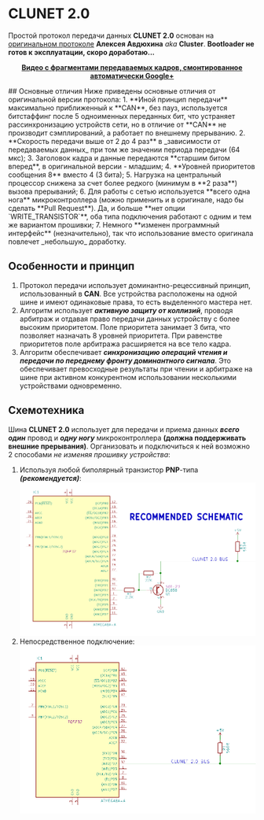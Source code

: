 # CLUNET 2.0
Простой протокол передачи данных **CLUNET 2.0** основан на [оригинальном протоколе](https://github.com/ClusterM/clunet) **Алексея Авдюхина** _aka_ **Cluster**.
**Bootloader не готов к эксплуатации, скоро доработаю...**
<p align="center"><b><a href="https://youtu.be/qK1FTQHJVV8">Видео с фрагментами передаваемых кадров, смонтированное автоматически Google+</a></b></p>
## Основные отличия
Ниже приведены основные отличия от оригинальной версии протокола:
 1. **Иной принцип передачи** максимально приближенный к **CAN**, без пауз, используется битстаффинг после 5 одноименных переданных бит, что устраняет рассинхронизацию устройств сети, но в отличие от **CAN** не производит сэмплирований, а работает по внешнему прерыванию.
 2. **Скорость передачи выше от 2 до 4 раз** в _зависимости от передаваемых данных_ при том же значении периода передачи (64 мкс);
 3. Заголовок кадра и данные передаются **старшим битом вперед**, в оригинальной версии - младшим;
 4. **Уровней приоритетов сообщения 8** вместо 4 (3 бита);
 5. Нагрузка на центральный процессор снижена за счет более редкого (минимум в **2 раза**) вызова прерываний;
 6. Для работы с сетью используется **всего одна нога** микроконтроллера (можно применить и в оригинале, надо бы сделать **Pull Request**). Да, и больше **нет опции `WRITE_TRANSISTOR`**, оба типа подключения работают с одним и тем же вариантом прошивки;
 7. Немного **изменен программный интерфейс** (незначительно), так что использование вместо оригинала повлечет _небольшую_ доработку.

## Особенности и принцип
 1. Протокол передачи использует доминантно-рецессивный принцип, использованный в **CAN**. Все устройства расположены на одной шине и имеют одинаковые права, то есть выделенного мастера нет.
 2. Алгоритм использует _**активную защиту от коллизий**_, проводя арбитраж и отдавая право передачи данных устройству с более высоким приоритетом. Поле приоритета занимает 3 бита, что позволяет назначать 8 уровней приоритета. При равенстве приоритетов поле арбитража расширяется на все тело кадра.
 3. Алгоритм обеспечивает _**синхронизацию операций чтения и передачи по переднему фронту доминантного сигнала**_. Это обеспечивает превосходные результаты при чтении и арбитраже на шине при активном конкурентном использовании несколькими устройствами одновременно.

## Схемотехника
Шина **CLUNET 2.0** использует для передачи и приема данных _**всего один**_ провод и _**одну ногу**_ микроконтроллера **(должна поддерживать внешние прерывания)**. Организовать и подключиться к ней возможно 2 способами _не изменяя прошивку устройства_:
 1. Используя любой биполярный транзистор **PNP**-типа _**(рекомендуется)**_:
![Рекомендуемая схема подключения](schematic/recommended.png)
 2. Непосредственное подключение:
![Простая схема подключения](schematic/simple.png)
